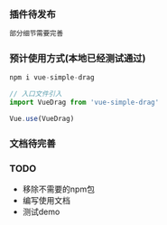 ### 插件待发布
```js
部分细节需要完善
```
### 预计使用方式(本地已经测试通过)
```js
npm i vue-simple-drag

// 入口文件引入
import VueDrag from 'vue-simple-drag'

Vue.use(VueDrag)
```
### 文档待完善
### TODO
  - 移除不需要的npm包
  - 编写使用文档
  - 测试demo
